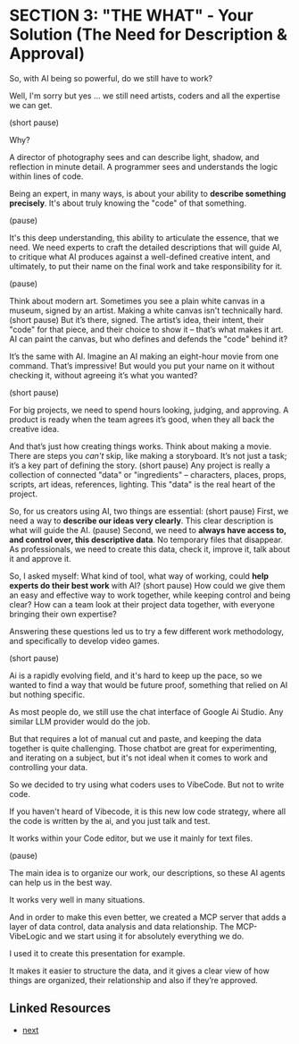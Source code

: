 # SECTION 3: \"THE WHAT\" - Your Solution (The Need for Description & Approval)

So, with AI being so powerful, do we still have to work?

Well, I'm sorry but yes ... we still need artists, coders and all the expertise we can get.

(short pause)

Why?
 
A director of photography sees and can describe light, shadow, and reflection in minute detail. A programmer sees and understands the logic within lines of code.

Being an expert, in many ways, is about your ability to **describe something precisely**. It's about truly knowing the "code" of that something.

(pause)

It's this deep understanding, this ability to articulate the essence, that we need. We need experts to craft the detailed descriptions that will guide AI, to critique what AI produces against a well-defined creative intent, and ultimately, to put their name on the final work and take responsibility for it.

(pause)

Think about modern art. Sometimes you see a plain white canvas in a museum, signed by an artist. Making a white canvas isn't technically hard.
(short pause)
But it’s there, signed. The artist’s idea, their intent, their "code" for that piece, and their choice to show it – that’s what makes it art. AI can paint the canvas, but who defines and defends the "code" behind it?


It’s the same with AI. Imagine an AI making an eight-hour movie from one command. That’s impressive! But would you put your name on it without checking it, without agreeing it’s what you wanted?

(short pause)

For big projects, we need to spend hours looking, judging, and approving. A product is ready when the team agrees it’s good, when they all back the creative idea.

And that’s just how creating things works. Think about making a movie. There are steps you *can't* skip, like making a storyboard. It’s not just a task; it’s a key part of defining the story.
(short pause)
Any project is really a collection of connected "data" or "ingredients" – characters, places, props, scripts, art ideas, references, lighting. This "data" is the real heart of the project.

So, for us creators using AI, two things are essential:
(short pause)
First, we need a way to **describe our ideas very clearly**. This clear description is what will guide the AI.
(pause)
Second, we need to **always have access to, and control over, this descriptive data**. No temporary files that disappear. As professionals, we need to create this data, check it, improve it, talk about it and approve it.

So, I asked myself: What kind of tool, what way of working, could **help experts do their best work** with AI?
(short pause)
How could we give them an easy and effective way to work together, while keeping control and being clear? How can a team look at their project data together, with everyone bringing their own expertise?

Answering these questions led us to try a few different work methodology, and specifically to develop video games.

(short pause)

Ai is a rapidly evolving field, and it's hard to keep up the pace, so we wanted to find a way that would be future proof, something that relied on AI but nothing specific.

As most people do, we still use the chat interface of Google Ai Studio. Any similar LLM provider would do the job.

But that requires a lot of manual cut and paste, and keeping the data together is quite challenging. Those chatbot are great for experimenting, and iterating on a subject, but it's not ideal when it comes to work and controlling your data.

So we decided to try using what coders uses to VibeCode. But not to write code.

If you haven't heard of Vibecode, it is this new low code strategy, where all the code is written by the ai, and you just talk and test.

It works within your Code editor, but we use it mainly for text files.

(pause)

The main idea is to organize our work, our descriptions, so these AI agents can help us in the best way. 

It works very well in many situations.

And in order to make this even better, we created a MCP server that adds a layer of data control, data analysis and data relationship.
The MCP-VibeLogic and we start using it for absolutely everything we do.

I used it to create this presentation for example.

It makes it easier to structure the data, and it gives a clear view of how things are organized, their relationship and also if they’re approved.

## Linked Resources
- [next](presentation://section_4_How)

